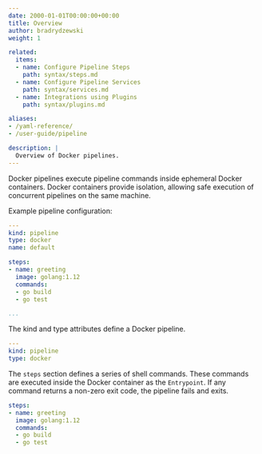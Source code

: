 ```yaml
---
date: 2000-01-01T00:00:00+00:00
title: Overview
author: bradrydzewski
weight: 1

related:
  items:
  - name: Configure Pipeline Steps
    path: syntax/steps.md
  - name: Configure Pipeline Services
    path: syntax/services.md
  - name: Integrations using Plugins
    path: syntax/plugins.md

aliases:
- /yaml-reference/
- /user-guide/pipeline

description: |
  Overview of Docker pipelines.
---
```


Docker pipelines execute pipeline commands inside ephemeral Docker containers. Docker containers provide isolation, allowing safe execution of concurrent pipelines on the same machine.

Example pipeline configuration:

```yaml {linenos=table}
---
kind: pipeline
type: docker
name: default

steps:
- name: greeting
  image: golang:1.12
  commands:
  - go build
  - go test

...
```

The kind and type attributes define a Docker pipeline.

```yaml {linenos=table}
---
kind: pipeline
type: docker
```

The `steps` section defines a series of shell commands. These commands are executed inside the Docker container as the `Entrypoint`. If any command returns a non-zero exit code, the pipeline fails and exits.

```yaml {linenos=table, linenostart=6}
steps:
- name: greeting
  image: golang:1.12
  commands:
  - go build
  - go test
```